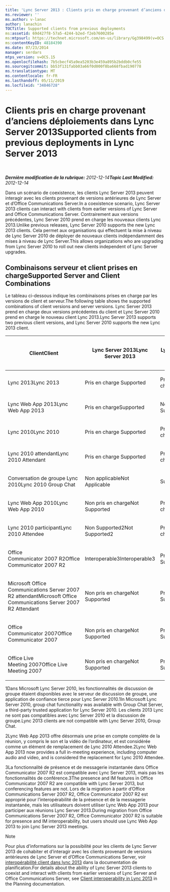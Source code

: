 ```yaml
---
title: 'Lync Server 2013 : Clients pris en charge provenant d’anciens déploiements'
ms.reviewer: ''
ms.author: v-lanac
author: lanachin
TOCTitle: Supported clients from previous deployments
ms:assetid: 69d427f8-57a5-4244-b2ed-f2eb7600285e
ms:mtpsurl: https://technet.microsoft.com/en-us/library/Gg398499(v=OCS.15)
ms:contentKeyID: 48184390
ms.date: 07/23/2014
manager: serdars
mtps_version: v=OCS.15
ms.openlocfilehash: 7b5cbecf45a9ea5203b3e459a895b2bddb0cfe55
ms.sourcegitcommit: bb53f131fabb03a66f0d000f8ba668fbad190778
ms.translationtype: MT
ms.contentlocale: fr-FR
ms.lasthandoff: 05/11/2019
ms.locfileid: "34846728"
---
```

<div data-xmlns="http://www.w3.org/1999/xhtml">

<div class="topic" data-xmlns="http://www.w3.org/1999/xhtml" data-msxsl="urn:schemas-microsoft-com:xslt" data-cs="http://msdn.microsoft.com/en-us/">

<div data-asp="http://msdn2.microsoft.com/asp">

# <a name="supported-clients-from-previous-deployments-in-lync-server-2013"></a><span data-ttu-id="76432-102">Clients pris en charge provenant d’anciens déploiements dans Lync Server 2013</span><span class="sxs-lookup"><span data-stu-id="76432-102">Supported clients from previous deployments in Lync Server 2013</span></span>

</div>

<div id="mainSection">

<div id="mainBody">

<span> </span>

<span data-ttu-id="76432-103">_**Dernière modification de la rubrique:** 2012-12-14_</span><span class="sxs-lookup"><span data-stu-id="76432-103">_**Topic Last Modified:** 2012-12-14_</span></span>

<span data-ttu-id="76432-104">Dans un scénario de coexistence, les clients Lync Server 2013 peuvent interagir avec les clients provenant de versions antérieures de Lync Server et d’Office Communications Server.</span><span class="sxs-lookup"><span data-stu-id="76432-104">In a coexistence scenario, Lync Server 2013 clients can interact with clients from earlier versions of Lync Server and Office Communications Server.</span></span> <span data-ttu-id="76432-105">Contrairement aux versions précédentes, Lync Server 2010 prend en charge les nouveaux clients Lync 2013.</span><span class="sxs-lookup"><span data-stu-id="76432-105">Unlike previous releases, Lync Server 2010 supports the new Lync 2013 clients.</span></span> <span data-ttu-id="76432-106">Cela permet aux organisations qui effectuent la mise à niveau de Lync Server 2010 de déployer de nouveaux clients indépendamment des mises à niveau de Lync Server.</span><span class="sxs-lookup"><span data-stu-id="76432-106">This allows organizations who are upgrading from Lync Server 2010 to roll out new clients independent of Lync Server upgrades.</span></span>

<div>

## <a name="supported-server-and-client-combinations"></a><span data-ttu-id="76432-107">Combinaisons serveur et client prises en charge</span><span class="sxs-lookup"><span data-stu-id="76432-107">Supported Server and Client Combinations</span></span>

<span data-ttu-id="76432-108">Le tableau ci-dessous indique les combinaisons prises en charge par les versions de client et serveur.</span><span class="sxs-lookup"><span data-stu-id="76432-108">The following table shows the supported combinations of client versions and server versions.</span></span> <span data-ttu-id="76432-109">Lync Server 2013 prend en charge deux versions précédentes du client et Lync Server 2010 prend en charge le nouveau client Lync 2013.</span><span class="sxs-lookup"><span data-stu-id="76432-109">Lync Server 2013 supports two previous client versions, and Lync Server 2010 supports the new Lync 2013 client.</span></span>


<table>
<colgroup>
<col style="width: 25%" />
<col style="width: 25%" />
<col style="width: 25%" />
<col style="width: 25%" />
</colgroup>
<thead>
<tr class="header">
<th><span data-ttu-id="76432-110">Client</span><span class="sxs-lookup"><span data-stu-id="76432-110">Client</span></span></th>
<th><span data-ttu-id="76432-111">Lync Server 2013</span><span class="sxs-lookup"><span data-stu-id="76432-111">Lync Server 2013</span></span></th>
<th><span data-ttu-id="76432-112">Lync Server 2010</span><span class="sxs-lookup"><span data-stu-id="76432-112">Lync Server 2010</span></span></th>
<th><span data-ttu-id="76432-113">Office Communications Server 2007 R2</span><span class="sxs-lookup"><span data-stu-id="76432-113">Office Communications Server 2007 R2</span></span></th>
</tr>
</thead>
<tbody>
<tr class="odd">
<td><p><span data-ttu-id="76432-114">Lync 2013</span><span class="sxs-lookup"><span data-stu-id="76432-114">Lync 2013</span></span></p></td>
<td><p><span data-ttu-id="76432-115">Pris en charge </span><span class="sxs-lookup"><span data-stu-id="76432-115">Supported</span></span></p></td>
<td><p><span data-ttu-id="76432-116">Pris en charge</span><span class="sxs-lookup"><span data-stu-id="76432-116">Supported</span></span></p></td>
<td><p><span data-ttu-id="76432-117">Non pris en charge</span><span class="sxs-lookup"><span data-stu-id="76432-117">Not Supported</span></span></p></td>
</tr>
<tr class="even">
<td><p><span data-ttu-id="76432-118">Lync Web App 2013</span><span class="sxs-lookup"><span data-stu-id="76432-118">Lync Web App 2013</span></span></p></td>
<td><p><span data-ttu-id="76432-119">Pris en charge</span><span class="sxs-lookup"><span data-stu-id="76432-119">Supported</span></span></p></td>
<td><p><span data-ttu-id="76432-120">Non pris en charge</span><span class="sxs-lookup"><span data-stu-id="76432-120">Not Supported</span></span></p></td>
<td><p><span data-ttu-id="76432-121">Non pris en charge</span><span class="sxs-lookup"><span data-stu-id="76432-121">Not Supported</span></span></p></td>
</tr>
<tr class="odd">
<td><p><span data-ttu-id="76432-122">Lync 2010</span><span class="sxs-lookup"><span data-stu-id="76432-122">Lync 2010</span></span></p></td>
<td><p><span data-ttu-id="76432-123">Pris en charge </span><span class="sxs-lookup"><span data-stu-id="76432-123">Supported</span></span></p></td>
<td><p><span data-ttu-id="76432-124">Pris en charge</span><span class="sxs-lookup"><span data-stu-id="76432-124">Supported</span></span></p></td>
<td><p><span data-ttu-id="76432-125">Non pris en charge</span><span class="sxs-lookup"><span data-stu-id="76432-125">Not Supported</span></span></p></td>
</tr>
<tr class="even">
<td><p><span data-ttu-id="76432-126">Lync 2010 attendant</span><span class="sxs-lookup"><span data-stu-id="76432-126">Lync 2010 Attendant</span></span></p></td>
<td><p><span data-ttu-id="76432-127">Pris en charge </span><span class="sxs-lookup"><span data-stu-id="76432-127">Supported</span></span></p></td>
<td><p><span data-ttu-id="76432-128">Pris en charge</span><span class="sxs-lookup"><span data-stu-id="76432-128">Supported</span></span></p></td>
<td><p><span data-ttu-id="76432-129">Non pris en charge</span><span class="sxs-lookup"><span data-stu-id="76432-129">Not Supported</span></span></p></td>
</tr>
<tr class="odd">
<td><p><span data-ttu-id="76432-130">Conversation de groupe Lync 2010</span><span class="sxs-lookup"><span data-stu-id="76432-130">Lync 2010 Group Chat</span></span></p></td>
<td><p><span data-ttu-id="76432-131">Non applicable</span><span class="sxs-lookup"><span data-stu-id="76432-131">Not Applicable</span></span></p></td>
<td><p><span data-ttu-id="76432-132">Supported1</span><span class="sxs-lookup"><span data-stu-id="76432-132">Supported1</span></span></p></td>
<td><p><span data-ttu-id="76432-133">Non applicable</span><span class="sxs-lookup"><span data-stu-id="76432-133">Not Applicable</span></span></p></td>
</tr>
<tr class="even">
<td><p><span data-ttu-id="76432-134">Lync Web App 2010</span><span class="sxs-lookup"><span data-stu-id="76432-134">Lync Web App 2010</span></span></p></td>
<td><p><span data-ttu-id="76432-135">Non pris en charge</span><span class="sxs-lookup"><span data-stu-id="76432-135">Not Supported</span></span></p></td>
<td><p><span data-ttu-id="76432-136">Pris en charge</span><span class="sxs-lookup"><span data-stu-id="76432-136">Supported</span></span></p></td>
<td><p><span data-ttu-id="76432-137">Non pris en charge</span><span class="sxs-lookup"><span data-stu-id="76432-137">Not Supported</span></span></p></td>
</tr>
<tr class="odd">
<td><p><span data-ttu-id="76432-138">Lync 2010 participant</span><span class="sxs-lookup"><span data-stu-id="76432-138">Lync 2010 Attendee</span></span></p></td>
<td><p><span data-ttu-id="76432-139">Non Supported2</span><span class="sxs-lookup"><span data-stu-id="76432-139">Not Supported2</span></span></p></td>
<td><p><span data-ttu-id="76432-140">Pris en charge</span><span class="sxs-lookup"><span data-stu-id="76432-140">Supported</span></span></p></td>
<td><p><span data-ttu-id="76432-141">Non pris en charge</span><span class="sxs-lookup"><span data-stu-id="76432-141">Not Supported</span></span></p></td>
</tr>
<tr class="even">
<td><p><span data-ttu-id="76432-142">Office Communicator 2007 R2</span><span class="sxs-lookup"><span data-stu-id="76432-142">Office Communicator 2007 R2</span></span></p></td>
<td><p><span data-ttu-id="76432-143">Interoperable3</span><span class="sxs-lookup"><span data-stu-id="76432-143">Interoperable3</span></span></p></td>
<td><p><span data-ttu-id="76432-144">Pris en charge </span><span class="sxs-lookup"><span data-stu-id="76432-144">Supported</span></span></p></td>
<td><p><span data-ttu-id="76432-145">Pris en charge</span><span class="sxs-lookup"><span data-stu-id="76432-145">Supported</span></span></p></td>
</tr>
<tr class="odd">
<td><p><span data-ttu-id="76432-146">Microsoft Office Communications Server 2007 R2 attendant</span><span class="sxs-lookup"><span data-stu-id="76432-146">Microsoft Office Communications Server 2007 R2 Attendant</span></span></p></td>
<td><p><span data-ttu-id="76432-147">Non pris en charge</span><span class="sxs-lookup"><span data-stu-id="76432-147">Not Supported</span></span></p></td>
<td><p><span data-ttu-id="76432-148">Pris en charge </span><span class="sxs-lookup"><span data-stu-id="76432-148">Supported</span></span></p></td>
<td><p><span data-ttu-id="76432-149">Pris en charge</span><span class="sxs-lookup"><span data-stu-id="76432-149">Supported</span></span></p></td>
</tr>
<tr class="even">
<td><p><span data-ttu-id="76432-150">Office Communicator 2007</span><span class="sxs-lookup"><span data-stu-id="76432-150">Office Communicator 2007</span></span></p></td>
<td><p><span data-ttu-id="76432-151">Non pris en charge</span><span class="sxs-lookup"><span data-stu-id="76432-151">Not Supported</span></span></p></td>
<td><p><span data-ttu-id="76432-152">Pris en charge </span><span class="sxs-lookup"><span data-stu-id="76432-152">Supported</span></span></p></td>
<td><p><span data-ttu-id="76432-153">Pris en charge</span><span class="sxs-lookup"><span data-stu-id="76432-153">Supported</span></span></p></td>
</tr>
<tr class="odd">
<td><p><span data-ttu-id="76432-154">Office Live Meeting 2007</span><span class="sxs-lookup"><span data-stu-id="76432-154">Office Live Meeting 2007</span></span></p></td>
<td><p><span data-ttu-id="76432-155">Non pris en charge</span><span class="sxs-lookup"><span data-stu-id="76432-155">Not Supported</span></span></p></td>
<td><p><span data-ttu-id="76432-156">Pris en charge </span><span class="sxs-lookup"><span data-stu-id="76432-156">Supported</span></span></p></td>
<td><p><span data-ttu-id="76432-157">Pris en charge</span><span class="sxs-lookup"><span data-stu-id="76432-157">Supported</span></span></p></td>
</tr>
</tbody>
</table>


<span data-ttu-id="76432-158">1Dans Microsoft Lync Server 2010, les fonctionnalités de discussion de groupe étaient disponibles avec le serveur de discussion de groupe, une application de confiance tierce pour Lync Server 2010.</span><span class="sxs-lookup"><span data-stu-id="76432-158">1In Microsoft Lync Server 2010, group chat functionality was available with Group Chat Server, a third-party trusted application for Lync Server 2010.</span></span> <span data-ttu-id="76432-159">Les clients 2013 Lync ne sont pas compatibles avec Lync Server 2010 et la discussion de groupe.</span><span class="sxs-lookup"><span data-stu-id="76432-159">Lync 2013 clients are not compatible with Lync Server 2010, Group Chat.</span></span>

<span data-ttu-id="76432-160">2Lync Web App 2013 offre désormais une prise en compte complète de la réunion, y compris le son et la vidéo de l’ordinateur, et est considérée comme un élément de remplacement de Lync 2010 Attendee.</span><span class="sxs-lookup"><span data-stu-id="76432-160">2Lync Web App 2013 now provides a full in-meeting experience, including computer audio and video, and is considered the replacement for Lync 2010 Attendee.</span></span>

<span data-ttu-id="76432-161">3La fonctionnalité de présence et de messagerie instantanée dans Office Communicator 2007 R2 est compatible avec Lync Server 2013, mais pas les fonctionnalités de conférence.</span><span class="sxs-lookup"><span data-stu-id="76432-161">3The presence and IM features in Office Communicator 2007 R2 are compatible with Lync Server 2013, but conferencing features are not.</span></span> <span data-ttu-id="76432-162">Lors de la migration à partir d’Office Communications Server 2007 R2, Office Communicator 2007 R2 est approprié pour l’interopérabilité de la présence et de la messagerie instantanée, mais les utilisateurs doivent utiliser Lync Web App 2013 pour participer aux réunions Lync Server 2013.</span><span class="sxs-lookup"><span data-stu-id="76432-162">During migration from Office Communications Server 2007 R2, Office Communicator 2007 R2 is suitable for presence and IM interoperability, but users should use Lync Web App 2013 to join Lync Server 2013 meetings.</span></span>

<div>


> [!NOTE]  
> <span data-ttu-id="76432-163">Pour plus d’informations sur la possibilité pour les clients de Lync Server 2013 de cohabiter et d’interagir avec les clients provenant de versions antérieures de Lync Server et d’Office Communications Server, voir <A href="lync-server-2013-client-interoperability-in-lync-2013.md">interopérabilité client dans lync 2013</A> dans la documentation de planification.</span><span class="sxs-lookup"><span data-stu-id="76432-163">For details about the ability of Lync Server 2013 clients to coexist and interact with clients from earlier versions of Lync Server and Office Communications Server, see <A href="lync-server-2013-client-interoperability-in-lync-2013.md">Client interoperability in Lync 2013</A> in the Planning documentation.</span></span>



</div>

</div>

</div>

<span> </span>

</div>

</div>

</div>

